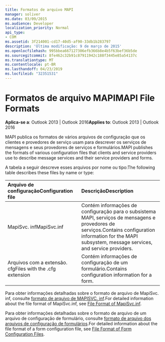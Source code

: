 ```yaml
---
title: Formatos de arquivo MAPI
manager: soliver
ms.date: 03/09/2015
ms.audience: Developer
localization_priority: Normal
api_type:
- COM
ms.assetid: 3f214001-cd17-40d5-af90-33db1b283797
description: 'Última modificação: 9 de março de 2015'
ms.openlocfilehash: 995bbea667127306efb366b8e4b5f63bef36b5de
ms.sourcegitcommit: 8fe462c32b91c87911942c188f3445e85a54137c
ms.translationtype: MT
ms.contentlocale: pt-BR
ms.lasthandoff: 04/23/2019
ms.locfileid: "32351531"
---
```

# <a name="mapi-file-formats"></a><span data-ttu-id="a6b9b-103">Formatos de arquivo MAPI</span><span class="sxs-lookup"><span data-stu-id="a6b9b-103">MAPI File Formats</span></span>

  
  
<span data-ttu-id="a6b9b-104">**Aplica-se a**: Outlook 2013 | Outlook 2016</span><span class="sxs-lookup"><span data-stu-id="a6b9b-104">**Applies to**: Outlook 2013 | Outlook 2016</span></span> 
  
<span data-ttu-id="a6b9b-105">MAPI publica os formatos de vários arquivos de configuração que os clientes e provedores de serviço usam para descrever os serviços de mensagens e seus provedores de serviços e formulários.</span><span class="sxs-lookup"><span data-stu-id="a6b9b-105">MAPI publishes the formats of various configuration files that clients and service providers use to describe message services and their service providers and forms.</span></span>
  
<span data-ttu-id="a6b9b-106">A tabela a seguir descreve esses arquivos por nome ou tipo:</span><span class="sxs-lookup"><span data-stu-id="a6b9b-106">The following table describes these files by name or type:</span></span>
  
|<span data-ttu-id="a6b9b-107">**Arquivo de configuração**</span><span class="sxs-lookup"><span data-stu-id="a6b9b-107">**Configuration file**</span></span>|<span data-ttu-id="a6b9b-108">**Descrição**</span><span class="sxs-lookup"><span data-stu-id="a6b9b-108">**Description**</span></span>|
|:-----|:-----|
|<span data-ttu-id="a6b9b-109">MapiSvc. inf</span><span class="sxs-lookup"><span data-stu-id="a6b9b-109">MapiSvc.inf</span></span>  <br/> |<span data-ttu-id="a6b9b-110">Contém informações de configuração para o subsistema MAPI, serviços de mensagens e provedores de serviços.</span><span class="sxs-lookup"><span data-stu-id="a6b9b-110">Contains configuration information for the MAPI subsystem, message services, and service providers.</span></span>  <br/> |
|<span data-ttu-id="a6b9b-111">Arquivos com a extensão. cfg</span><span class="sxs-lookup"><span data-stu-id="a6b9b-111">Files with the .cfg extension</span></span>  <br/> |<span data-ttu-id="a6b9b-112">Contém informações de configuração de um formulário.</span><span class="sxs-lookup"><span data-stu-id="a6b9b-112">Contains configuration information for a form.</span></span>  <br/> |
   
<span data-ttu-id="a6b9b-113">Para obter informações detalhadas sobre o formato de arquivo de MapiSvc. inf, consulte [formato de arquivo de MAPISVC. inf](file-format-of-mapisvc-inf.md).</span><span class="sxs-lookup"><span data-stu-id="a6b9b-113">For detailed information about the file format of MapiSvc.inf, see [File Format of MapiSvc.inf](file-format-of-mapisvc-inf.md).</span></span> 
  
<span data-ttu-id="a6b9b-114">Para obter informações detalhadas sobre o formato de arquivo de um arquivo de configuração de formulário, consulte [formato de arquivo dos arquivos de configuração de formulários](file-format-of-form-configuration-files.md).</span><span class="sxs-lookup"><span data-stu-id="a6b9b-114">For detailed information about the file format of a form configuration file, see [File Format of Form Configuration Files](file-format-of-form-configuration-files.md).</span></span> 
  

